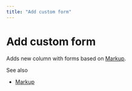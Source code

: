 ```yaml
---
title: "Add custom form"
---
```

<!-- SUBTITLE: -->

# Add custom form

Adds new column with forms based on [Markup](../datagrok/markup.md).

See also

* [Markup](../datagrok/markup.md)
